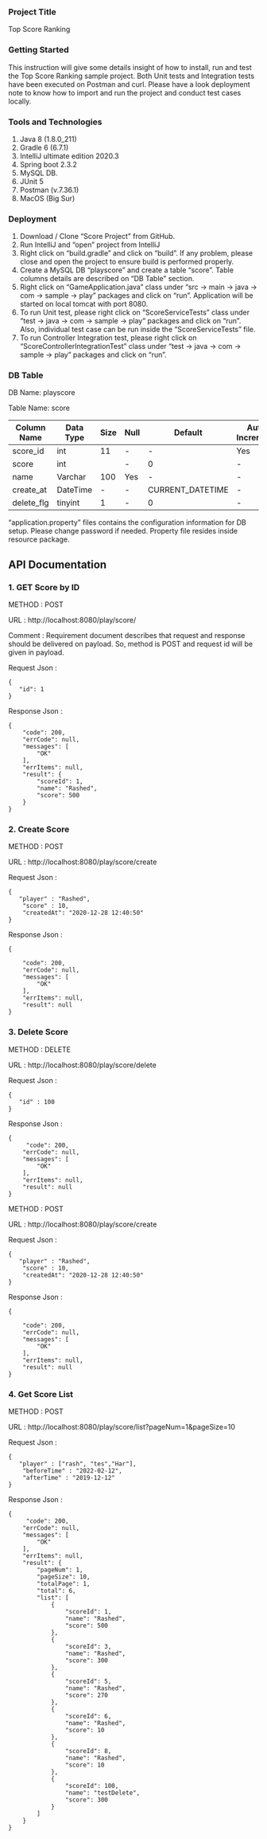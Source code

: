 ### Project Title

Top Score Ranking

### Getting Started

This instruction will give some details insight of how to install, run and test the Top Score Ranking sample project. Both Unit tests and Integration tests have been executed on Postman and curl. Please have a look deployment note to know how to import and run the project and conduct test cases locally.

### Tools and Technologies

1.	Java 8 (1.8.0_211)
2.	Gradle 6 (6.7.1)
3.	IntelliJ ultimate edition 2020.3
4.	Spring  boot 2.3.2
5.	MySQL DB.
6.	JUnit 5 
7.	Postman (v.7.36.1)
8.	MacOS (Big Sur)

### Deployment

1.	Download / Clone “Score Project” from GitHub.
2.	Run IntelliJ and “open” project from IntelliJ
3.	Right click on “build.gradle” and click on “build”. If any problem, please close and open the project to ensure build is performed properly.
4.	Create a MySQL DB “playscore” and create a table “score”. Table columns details are described on “DB Table” section.
5.	Right click on “GameApplication.java” class under “src -> main -> java -> com -> sample -> play” packages and click on “run”. Application will be started on local tomcat with port 8080.
6.	To run Unit test, please right click on “ScoreServiceTests” class under “test -> java -> com -> sample -> play” packages and click on “run”. Also, individual test case can be run inside the “ScoreServiceTests” file.
7.	To run Controller Integration test, please right click on “ScoreControllerIntegrationTest” class under “test -> java -> com -> sample -> play” packages and click on “run”.

### DB Table

DB Name: playscore

Table Name: score

| Column Name | Data Type | Size      | Null        |Default     | Auto Increment | Primary Key | Comments |
| ----------- | ----------| ----------| ----------- |----------- | -----------    | ----------- | -----------|
| score_id      | int       | 11      | -           |-           | Yes            | Yes         |  -          |
| score         | int       |         | -           |0           | -              | --          |   -         |
| name	        | Varchar   |100      | Yes         |-           | -              |-            | -           |
| create_at	| DateTime  |-        | -           |CURRENT_DATETIME| -              |-            |        -    |
| delete_flg	| tinyint   |1        | -           |0| -              |-            |        -    |

“application.property” files contains the configuration information for DB setup. Please change password if needed. Property file resides inside resource package.

## API Documentation

### 1.	GET Score by ID

METHOD  :	POST

URL	    : http://localhost:8080/play/score/

Comment : Requirement document describes that request and response should be delivered on payload.  So, method is POST and request id will be given in payload.

Request Json : 
```
{
   "id": 1
}
```

Response Json :
```
{
    "code": 200,
    "errCode": null,
    "messages": [
        "OK"
    ],
    "errItems": null,
    "result": {
        "scoreId": 1,
        "name": "Rashed",
        "score": 500
    }
}
```

### 2.   Create Score

METHOD  :	POST

URL	    : http://localhost:8080/play/score/create

Request Json : 
```
{
   "player" : "Rashed",
    "score" : 10,
    "createdAt": "2020-12-28 12:40:50"
}
```

Response Json :
```
{
    
    "code": 200,
    "errCode": null,
    "messages": [
        "OK"
    ],
    "errItems": null,
    "result": null
}
```

### 3.   Delete Score

METHOD  :	DELETE

URL	    : http://localhost:8080/play/score/delete

Request Json : 
```
{
   "id" : 100
}
```

Response Json :
```
{
     "code": 200,
    "errCode": null,
    "messages": [
        "OK"
    ],
    "errItems": null,
    "result": null
}
```


METHOD  :	POST

URL	    : http://localhost:8080/play/score/create

Request Json : 
```
{
   "player" : "Rashed",
    "score" : 10,
    "createdAt": "2020-12-28 12:40:50"
}
```

Response Json :
```
{
    
    "code": 200,
    "errCode": null,
    "messages": [
        "OK"
    ],
    "errItems": null,
    "result": null
}
```

### 4.   Get Score List

METHOD  :	POST  

URL	    : http://localhost:8080/play/score/list?pageNum=1&pageSize=10

Request Json : 
```
{
   "player" : ["rash", "tes","Har"],
    "beforeTime" : "2022-02-12",
    "afterTime" : "2019-12-12"
}
```

Response Json :
```
{
     "code": 200,
    "errCode": null,
    "messages": [
        "OK"
    ],
    "errItems": null,
    "result": {
        "pageNum": 1,
        "pageSize": 10,
        "totalPage": 1,
        "total": 6,
        "list": [
            {
                "scoreId": 1,
                "name": "Rashed",
                "score": 500
            },
            {
                "scoreId": 3,
                "name": "Rashed",
                "score": 300
            },
            {
                "scoreId": 5,
                "name": "Rashed",
                "score": 270
            },
            {
                "scoreId": 6,
                "name": "Rashed",
                "score": 10
            },
            {
                "scoreId": 8,
                "name": "Rashed",
                "score": 10
            },
            {
                "scoreId": 100,
                "name": "testDelete",
                "score": 300
            }
        ]
    }
}
```


